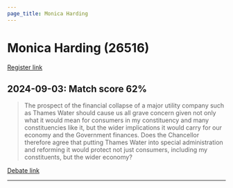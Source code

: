 ```yaml
---
page_title: Monica Harding
---
```


# Monica Harding  (26516)

[Register link](https://www.theyworkforyou.com/mp/26516/register)



## 2024-09-03: Match score 62%

>The prospect of the financial collapse of a major utility company such as Thames Water should cause us all grave concern given not only what it would mean for consumers in my constituency and many constituencies like it, but the wider implications it would carry for our economy and the Government finances. Does the Chancellor therefore agree that putting Thames Water into special administration and reforming it would protect not just consumers, including my constituents, but the wider economy?

[Debate link](https://www.theyworkforyou.com/debates/?id=2024-09-03c.155.4) 

---

